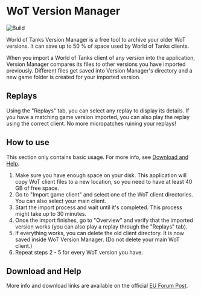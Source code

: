 # WoT Version Manager
![Build](https://github.com/Manderius/WoT-VersionSwitcher/workflows/Build/badge.svg)

World of Tanks Version Manager is a free tool to archive your older WoT versions.
It can save up to 50 % of space used by World of Tanks clients.

When you import a World of Tanks client of any version into the application, Version Manager compares its files to other versions you have imported previously.
Different files get saved into Version Manager's directory and a new game folder is created for your imported version.

## Replays
Using the "Replays" tab, you can select any replay to display its details. If you have a matching game version imported, you can also play the replay using the correct client.
No more micropatches ruining your replays!

## How to use
This section only contains basic usage. For more info, see [Download and Help](#download-and-help).

1. Make sure you have enough space on your disk. This application will copy WoT client files to a new location, so you need to have at least 40 GB of free space.
1. Go to "Import game client" and select one of the WoT client directories. You can also select your main client.
1. Start the import process and wait until it's completed. This process might take up to 30 minutes.
1. Once the import finishes, go to "Overview" and verify that the imported version works (you can also play a replay through the "Replays" tab).
1. If everything works, you can delete the old client directory. It is now saved inside WoT Version Manager. (Do not delete your main WoT client.)
1. Repeat steps 2 - 5 for every WoT version you have.

## Download and Help
More info and download links are available on the official [EU Forum Post](http://forum.worldoftanks.eu/).